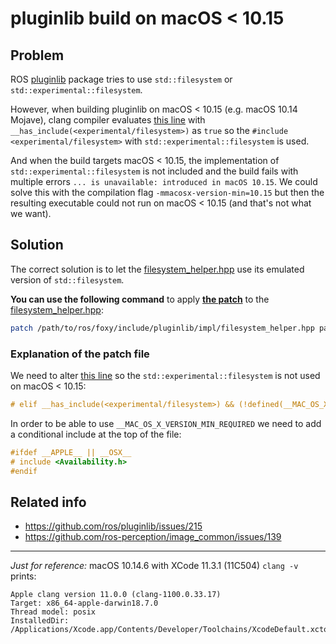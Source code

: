 # pluginlib build on macOS < 10.15


## Problem

ROS [pluginlib](https://github.com/ros/pluginlib) package tries to use `std::filesystem`
or `std::experimental::filesystem`.

However, when building pluginlib on macOS < 10.15 (e.g. macOS 10.14 Mojave), clang compiler
evaluates [this line](https://github.com/ros/pluginlib/blob/foxy/pluginlib/include/pluginlib/impl/filesystem_helper.hpp#L52)
with ` __has_include(<experimental/filesystem>)` as `true` so the `#include <experimental/filesystem>`
with `std::experimental::filesystem` is used.

And when the build targets macOS < 10.15, the implementation of `std::experimental::filesystem`
is not included and the build fails with multiple errors `... is unavailable: introduced in macOS 10.15`. We could solve
this with the compilation flag `-mmacosx-version-min=10.15`
but then the resulting executable could not run on macOS < 10.15 (and that's not what we want).


## Solution

The correct solution is to let
the [filesystem_helper.hpp](https://github.com/ros/pluginlib/blob/foxy/pluginlib/include/pluginlib/impl/filesystem_helper.hpp#L76)
use its emulated version of `std::filesystem`.

**You can use the following command** to apply **[the patch](./pluginlib-macOS-10.14.patch)** to
the [filesystem_helper.hpp](https://github.com/ros/pluginlib/blob/foxy/pluginlib/include/pluginlib/impl/filesystem_helper.hpp):
```bash
patch /path/to/ros/foxy/include/pluginlib/impl/filesystem_helper.hpp patches/pluginlib-macOS-10.14.patch
```


### Explanation of the patch file

We need to
alter [this line](https://github.com/ros/pluginlib/blob/foxy/pluginlib/include/pluginlib/impl/filesystem_helper.hpp#L52)
so the `std::experimental::filesystem` is not used on macOS < 10.15:

```c
# elif __has_include(<experimental/filesystem>) && (!defined(__MAC_OS_X_VERSION_MIN_REQUIRED) || __MAC_OS_X_VERSION_MIN_REQUIRED >= 101500)
```

In order to be able to use `__MAC_OS_X_VERSION_MIN_REQUIRED` we need to add a conditional include at the top of the
file:

```c
#ifdef __APPLE__ || __OSX__
# include <Availability.h>
#endif
```


## Related info

* https://github.com/ros/pluginlib/issues/215
* https://github.com/ros-perception/image_common/issues/139

---

_Just for reference:_ macOS 10.14.6 with XCode 11.3.1 (11C504) `clang -v` prints:

```
Apple clang version 11.0.0 (clang-1100.0.33.17)
Target: x86_64-apple-darwin18.7.0
Thread model: posix
InstalledDir: /Applications/Xcode.app/Contents/Developer/Toolchains/XcodeDefault.xctoolchain/usr/bi
```
